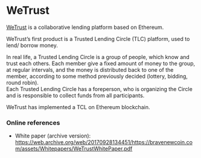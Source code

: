# WeTrust 

[WeTrust](https://www.wetrust.io/)  is a collaborative  lending  platform based on Ethereum. 

WeTrust’s first product is a Trusted Lending Circle (TLC) platform,  used to lend/ borrow money.

In real life, a Trusted Lending Circle is  a group of people, which know and trust  each others. Each member give a fixed amount of money to the group, at regular intervals, and the money is distributed back to one of the member, according to some  method  previously decided  (lottery, bidding, round robin).  
Each Trusted Lending Circle has a foreperson, who is organizing the Circle and is responsible to collect funds from all participants. 

WeTrust has implemented a TCL on Ethereum blockchain.



### Online references
* White paper (archive version): https://web.archive.org/web/20170928134451/https://bravenewcoin.com/assets/Whitepapers/WeTrustWhitePaper.pdf
